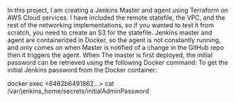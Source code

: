 In this project, I am creating a Jenkins Master and agent using Terraform on AWS Cloud services.
I have included the remote statefile, the VPC, and the rest of the networking implementations, so if you 
wanted to test it from scratch, you need to create an S3 for the statefile.
Jenkins master and agent are containerized in Docker, so the agent is not constantly running, and 
only comes on when Master is notified of a change in the GitHub repo then it triggers the agent.
When The master is first deployed, the initial password can be retrieved using the following Docker command:
To get the initial Jenkins password from the Docker container:

docker exec <6462b6491862...> cat /var/jenkins_home/secrets/initialAdminPassword
